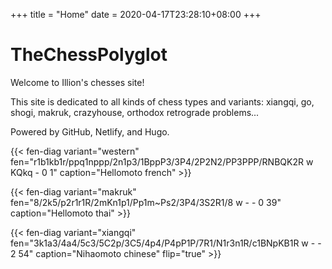 +++
title = "Home"
date = 2020-04-17T23:28:10+08:00
+++

# TheChessPolyglot #

Welcome to Illion's chesses site!

This site is dedicated to all kinds of chess types and variants: xiangqi, go, shogi, makruk, crazyhouse, orthodox retrograde problems...

Powered by GitHub, Netlify, and Hugo.

{{< fen-diag variant="western" fen="r1b1kb1r/ppq1nppp/2n1p3/1BppP3/3P4/2P2N2/PP3PPP/RNBQK2R w KQkq - 0 1" caption="Hellomoto french" >}}

{{< fen-diag variant="makruk" fen="8/2k5/p2r1r1R/2mKn1p1/Pp1m~Ps2/3P4/3S2R1/8 w - - 0 39" caption="Hellomoto thai" >}}

{{< fen-diag variant="xiangqi" fen="3k1a3/4a4/5c3/5C2p/3C5/4p4/P4pP1P/7R1/N1r3n1R/c1BNpKB1R w - - 2 54" caption="Nihaomoto chinese" flip="true" >}}